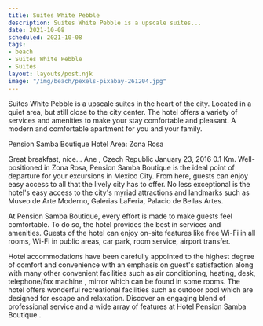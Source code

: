 ```yaml
---
title: Suites White Pebble
description: Suites White Pebble is a upscale suites...
date: 2021-10-08
scheduled: 2021-10-08
tags:
- beach
- Suites White Pebble
- Suites
layout: layouts/post.njk
image: "/img/beach/pexels-pixabay-261204.jpg"
---
```


Suites White Pebble is a upscale suites in the heart of the city. Located in a quiet area, but still close to the city center. The hotel offers a variety of services and amenities to make your stay comfortable and pleasant. A modern and comfortable apartment for you and your family.

Pension Samba Boutique Hotel Area: Zona Rosa

Great breakfast, nice... Ane , Czech Republic January 23, 2016 0.1 Km. Well-positioned in Zona Rosa, Pension Samba Boutique is the ideal point of departure for your excursions in Mexico City. From here, guests can enjoy easy access to all that the lively city has to offer. No less exceptional is the hotel's easy access to the city's myriad attractions and landmarks such as Museo de Arte Moderno, Galerias LaFeria, Palacio de Bellas Artes.



At Pension Samba Boutique, every effort is made to make guests feel comfortable. To do so, the hotel provides the best in services and amenities. Guests of the hotel can enjoy on-site features like free Wi-Fi in all rooms, Wi-Fi in public areas, car park, room service, airport transfer.



Hotel accommodations have been carefully appointed to the highest degree of comfort and convenience with an emphasis on guest's satisfaction along with many other convenient facilities such as air conditioning, heating, desk, telephone/fax machine , mirror which can be found in some rooms. The hotel offers wonderful recreational facilities such as outdoor pool which are designed for escape and relaxation. Discover an engaging blend of professional service and a wide array of features at Hotel Pension Samba Boutique .